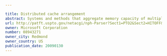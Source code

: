 ```yaml
---

title: Distributed cache arrangement
abstract: Systems and methods that aggregate memory capacity of multiple computers into a single unified cache, via a layering arrangement. Such layering arrangement is scalable to a plurality of machines and includes a data manager component, an object manager component and a distributed object manager component, which can be implemented in a modular fashion. Moreover, the layering arrangement can provide for an explicit cache tier (e.g., cache-aside architecture) that applications are aware about, wherein decision are made explicitly which objects to put/remove in such applications (as opposed to an implicit cache wherein application do not know the existence of the cache).
url: http://patft.uspto.gov/netacgi/nph-Parser?Sect1=PTO2&Sect2=HITOFF&p=1&u=%2Fnetahtml%2FPTO%2Fsearch-adv.htm&r=1&f=G&l=50&d=PALL&S1=08943271&OS=08943271&RS=08943271
owner: Microsoft Corporation
number: 08943271
owner_city: Redmond
owner_country: US
publication_date: 20090130
---
```

